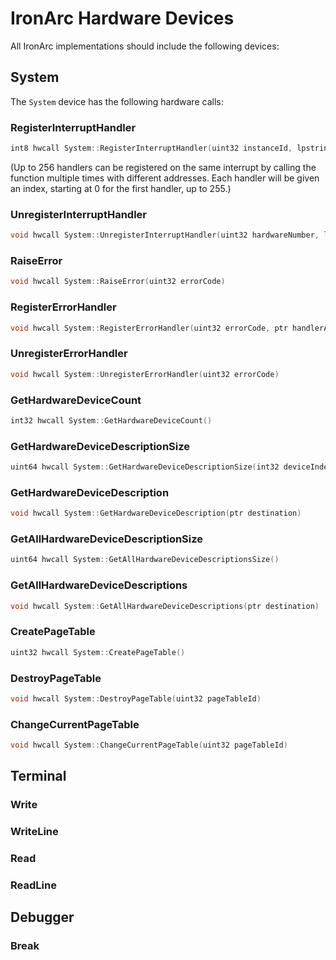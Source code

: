 # IronArc Hardware Devices

All IronArc implementations should include the following devices:

## System

The `System` device has the following hardware calls:

### RegisterInterruptHandler

```c
int8 hwcall System::RegisterInterruptHandler(uint32 instanceId, lpstring* interruptName, ptr handlerAddress)
```

(Up to 256 handlers can be registered on the same interrupt by calling the function multiple times with different addresses. Each handler will be given an index, starting at 0 for the first handler, up to 255.)

### UnregisterInterruptHandler

```c
void hwcall System::UnregisterInterruptHandler(uint32 hardwareNumber, lpstring* interruptName, uint8 handlerIndex)
```

### RaiseError

```c
void hwcall System::RaiseError(uint32 errorCode)
```

### RegisterErrorHandler

```c
void hwcall System::RegisterErrorHandler(uint32 errorCode, ptr handlerAddress)
```

### UnregisterErrorHandler

```c
void hwcall System::UnregisterErrorHandler(uint32 errorCode)
```

### GetHardwareDeviceCount

```c
int32 hwcall System::GetHardwareDeviceCount()
```

### GetHardwareDeviceDescriptionSize

```c
uint64 hwcall System::GetHardwareDeviceDescriptionSize(int32 deviceIndex)
```

### GetHardwareDeviceDescription

```c
void hwcall System::GetHardwareDeviceDescription(ptr destination)
```

### GetAllHardwareDeviceDescriptionSize

```c
uint64 hwcall System::GetAllHardwareDeviceDescriptionsSize()
```

### GetAllHardwareDeviceDescriptions

```c
void hwcall System::GetAllHardwareDeviceDescriptions(ptr destination)
```

### CreatePageTable

```c
uint32 hwcall System::CreatePageTable()
```

### DestroyPageTable

```c
void hwcall System::DestroyPageTable(uint32 pageTableId)
```

### ChangeCurrentPageTable

```c
void hwcall System::ChangeCurrentPageTable(uint32 pageTableId)
```

## Terminal

### Write

### WriteLine

### Read

### ReadLine

## Debugger

### Break